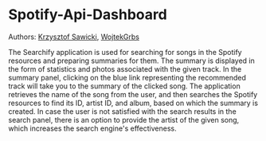 # Spotify-Api-Dashboard

Authors: [Krzysztof Sawicki](https://github.com/SawickiK), [WojtekGrbs](https://github.com/WojtekGrbs)

The Searchify application is used for searching for songs in the Spotify resources and preparing summaries for them. The summary is displayed in the form of statistics and photos associated with the given track. In the summary panel, clicking on the blue link representing the recommended track will take you to the summary of the clicked song. The application retrieves the name of the song from the user, and then searches the Spotify resources to find its ID, artist ID, and album, based on which the summary is created. In case the user is not satisfied with the search results in the search panel, there is an option to provide the artist of the given song, which increases the search engine's effectiveness. 
